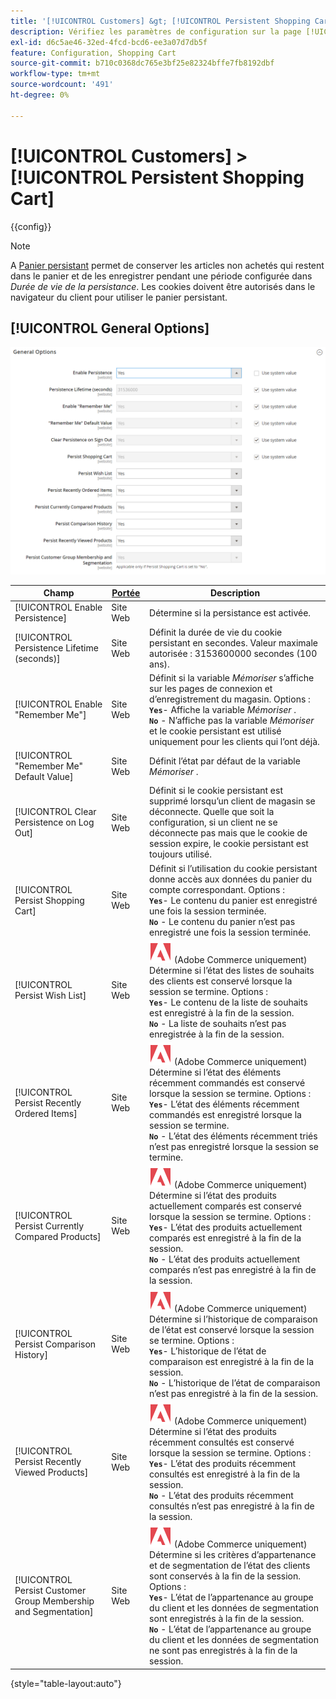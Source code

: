 ```yaml
---
title: '[!UICONTROL Customers] &gt; [!UICONTROL Persistent Shopping Cart]'
description: Vérifiez les paramètres de configuration sur la page [!UICONTROL Customers] &gt; [!UICONTROL Persistent Shopping Cart] de l’administrateur Commerce.
exl-id: d6c5ae46-32ed-4fcd-bcd6-ee3a07d7db5f
feature: Configuration, Shopping Cart
source-git-commit: b710c0368dc765e3bf25e82324bffe7fb8192dbf
workflow-type: tm+mt
source-wordcount: '491'
ht-degree: 0%

---
```


# [!UICONTROL Customers] > [!UICONTROL Persistent Shopping Cart]

{{config}}

>[!NOTE]
>
>A [Panier persistant](../../stores-purchase/cart-persistent.md) permet de conserver les articles non achetés qui restent dans le panier et de les enregistrer pendant une période configurée dans _Durée de vie de la persistance_. Les cookies doivent être autorisés dans le navigateur du client pour utiliser le panier persistant.

## [!UICONTROL General Options]

![Options générales](./assets/persistent-shopping-cart-general.png)<!-- zoom -->

<!-- [General Options](https://docs.magento.com/user-guide/sales/cart-persistent-configuration.html) -->

| Champ | [Portée](../../getting-started/websites-stores-views.md#scope-settings) | Description |
|--- |--- |--- |
| [!UICONTROL Enable Persistence] | Site Web | Détermine si la persistance est activée. |
| [!UICONTROL Persistence Lifetime (seconds)] | Site Web | Définit la durée de vie du cookie persistant en secondes. Valeur maximale autorisée : 3153600000 secondes (100 ans). |
| [!UICONTROL Enable "Remember Me"] | Site Web | Définit si la variable _Mémoriser_ s’affiche sur les pages de connexion et d’enregistrement du magasin. Options : <br/>**`Yes`**- Affiche la variable _Mémoriser_ .<br/>**`No`** - N’affiche pas la variable _Mémoriser_ et le cookie persistant est utilisé uniquement pour les clients qui l’ont déjà. |
| [!UICONTROL "Remember Me" Default Value] | Site Web | Définit l’état par défaut de la variable _Mémoriser_ . |
| [!UICONTROL Clear Persistence on Log Out] | Site Web | Définit si le cookie persistant est supprimé lorsqu’un client de magasin se déconnecte. Quelle que soit la configuration, si un client ne se déconnecte pas mais que le cookie de session expire, le cookie persistant est toujours utilisé. |
| [!UICONTROL Persist Shopping Cart] | Site Web | Définit si l’utilisation du cookie persistant donne accès aux données du panier du compte correspondant. Options : <br/>**`Yes`**- Le contenu du panier est enregistré une fois la session terminée.<br/>**`No`** - Le contenu du panier n’est pas enregistré une fois la session terminée. |
| [!UICONTROL Persist Wish List] | Site Web | ![Adobe Commerce](../../assets/adobe-logo.svg) (Adobe Commerce uniquement) Détermine si l’état des listes de souhaits des clients est conservé lorsque la session se termine. Options : <br/>**`Yes`**- Le contenu de la liste de souhaits est enregistré à la fin de la session.<br/>**`No`** - La liste de souhaits n’est pas enregistrée à la fin de la session. |
| [!UICONTROL Persist Recently Ordered Items] | Site Web | ![Adobe Commerce](../../assets/adobe-logo.svg) (Adobe Commerce uniquement) Détermine si l’état des éléments récemment commandés est conservé lorsque la session se termine. Options : <br/>**`Yes`**- L’état des éléments récemment commandés est enregistré lorsque la session se termine.<br/>**`No`** - L’état des éléments récemment triés n’est pas enregistré lorsque la session se termine. |
| [!UICONTROL Persist Currently Compared Products] | Site Web | ![Adobe Commerce](../../assets/adobe-logo.svg) (Adobe Commerce uniquement) Détermine si l’état des produits actuellement comparés est conservé lorsque la session se termine. Options : <br/>**`Yes`**- L’état des produits actuellement comparés est enregistré à la fin de la session.<br/>**`No`** - L’état des produits actuellement comparés n’est pas enregistré à la fin de la session. |
| [!UICONTROL Persist Comparison History] | Site Web | ![Adobe Commerce](../../assets/adobe-logo.svg) (Adobe Commerce uniquement) Détermine si l’historique de comparaison de l’état est conservé lorsque la session se termine. Options : <br/>**`Yes`**- L’historique de l’état de comparaison est enregistré à la fin de la session.<br/>**`No`** - L’historique de l’état de comparaison n’est pas enregistré à la fin de la session. |
| [!UICONTROL Persist Recently Viewed Products] | Site Web | ![Adobe Commerce](../../assets/adobe-logo.svg) (Adobe Commerce uniquement) Détermine si l’état des produits récemment consultés est conservé lorsque la session se termine. Options : <br/>**`Yes`**- L’état des produits récemment consultés est enregistré à la fin de la session.<br/>**`No`** - L’état des produits récemment consultés n’est pas enregistré à la fin de la session. |
| [!UICONTROL Persist Customer Group Membership and Segmentation] | Site Web | ![Adobe Commerce](../../assets/adobe-logo.svg) (Adobe Commerce uniquement) Détermine si les critères d’appartenance et de segmentation de l’état des clients sont conservés à la fin de la session. Options : <br/>**`Yes`**- L’état de l’appartenance au groupe du client et les données de segmentation sont enregistrés à la fin de la session.<br/>**`No`** - L’état de l’appartenance au groupe du client et les données de segmentation ne sont pas enregistrés à la fin de la session. |

{style="table-layout:auto"}
